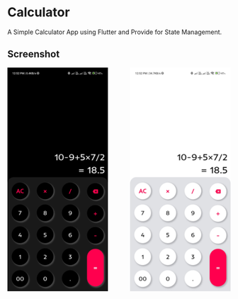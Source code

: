 # Calculator
A Simple Calculator App using Flutter and Provide for State Management.

## Screenshot


<img align="left" width="45%" src="img1.jpg">
<img align="right" width="45%" src="img2.jpg">
